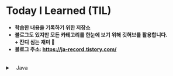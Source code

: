 # Today I Learned (TIL)
- **학습한 내용을 기록하기 위한 저장소**
- **블로그도 있지만 모든 카테고리를 한눈에 보기 위해 깃허브를 활용합니다.** <br>
 **&#43; 잔디 심는 재미 🌿**
- **블로그 주소: https://ja-record.tistory.com/**

<br>

<details>
<summary>ㅤJava</summary>
<div markdown="1">

- [[Java] JVM, JRE, JDK ?](https://ja-record.tistory.com/5)

- [[Java] JVM 구조](https://ja-record.tistory.com/27)

- [[Java] Java 장단점, 프로그램 실행 과정](https://ja-record.tistory.com/7)

- [[Java] Java의 규칙 main 메서드](https://ja-record.tistory.com/9)

- [[Java] 상수와 리터럴](https://ja-record.tistory.com/10?category=964217)

- [[Java] 타입 변환 Casting](https://ja-record.tistory.com/11?category=964217)

- [[Java] 증감 연산자, 삼항 연산자 사용법](https://ja-record.tistory.com/12?category=964217)

- [[Java] 조건문 if, switch](https://ja-record.tistory.com/13?category=964217)

- ~~[[Java] 반복문 while, do - while, for, for each](https://ja-record.tistory.com/14)~~ 실수로 글이 삭제됨🥲

- [[Java] 배열 Array](https://ja-record.tistory.com/17)

- [[Java] 다차원 배열과 가변 배열](https://ja-record.tistory.com/19)

- [[Java] 클래스 class](https://ja-record.tistory.com/21)

- [[Java] 클래스 필드의 구분](https://ja-record.tistory.com/22)

- [[Java] this와 this()](https://ja-record.tistory.com/23)

- [[Java] 클래스 메서드와 인스턴스 메서드](https://ja-record.tistory.com/25)

- [[Java] 접근 제어자](https://ja-record.tistory.com/28)

- [[Java] 상속과 Object 클래스](https://ja-record.tistory.com/30)

- [[Java] 클래스 상속관계와 포함관계 차이](https://ja-record.tistory.com/31)

- [[Java] 오버로딩 & 오버라이딩](https://ja-record.tistory.com/32)

- [[Java] super & super()](https://ja-record.tistory.com/34)

- [[Java] 다형성, 업캐스팅과 다운캐스팅, instanceof](https://ja-record.tistory.com/35)

- [[Java] 추상 메소드를 포함하는 추상 클래스](https://ja-record.tistory.com/37)

- [[Java] 인터페이스 interface](https://ja-record.tistory.com/38)

- [[Java] static & final & static final 차이](https://ja-record.tistory.com/39)

- [[Java] 내부 클래스와 익명 클래스](https://ja-record.tistory.com/41)

- [[Java] 입출력 스트림](https://ja-record.tistory.com/43)

- [[Java] 예외 처리](https://ja-record.tistory.com/44)

- [[Java] 제네릭 generic](https://ja-record.tistory.com/46)

- [[Java] 람다식과 함수형 인터페이스](https://ja-record.tistory.com/47)

- [[Java] 컬렉션 프레임워크](https://ja-record.tistory.com/49)

</div>
</details>



